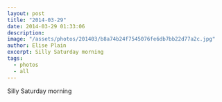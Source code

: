 ```yaml
---
layout: post
title: "2014-03-29"
date: 2014-03-29 01:33:06
description: 
image: "/assets/photos/201403/b8a74b24f7545076fe6db7bb22d77a2c.jpg"
author: Elise Plain
excerpt: Silly Saturday morning
tags: 
  - photos
  - all
---
```


Silly Saturday morning
<p></p>
